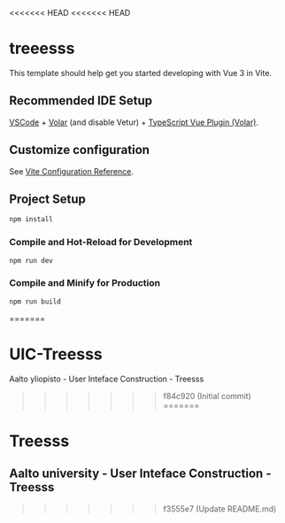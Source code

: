 <<<<<<< HEAD
<<<<<<< HEAD
# treeesss

This template should help get you started developing with Vue 3 in Vite.

## Recommended IDE Setup

[VSCode](https://code.visualstudio.com/) + [Volar](https://marketplace.visualstudio.com/items?itemName=Vue.volar) (and disable Vetur) + [TypeScript Vue Plugin (Volar)](https://marketplace.visualstudio.com/items?itemName=Vue.vscode-typescript-vue-plugin).

## Customize configuration

See [Vite Configuration Reference](https://vitejs.dev/config/).

## Project Setup

```sh
npm install
```

### Compile and Hot-Reload for Development

```sh
npm run dev
```

### Compile and Minify for Production

```sh
npm run build
```
=======
# UIC-Treesss
Aalto yliopisto - User Inteface Construction - Treesss
>>>>>>> f84c920 (Initial commit)
=======
# Treesss
## Aalto university - User Inteface Construction - Treesss
>>>>>>> f3555e7 (Update README.md)
